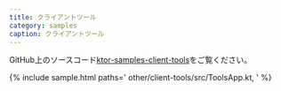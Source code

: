```yaml
---
title: クライアントツール
category: samples
caption: クライアントツール
---
```


GitHub上のソースコード[ktor-samples-client-tools](https://github.com/ktorio/ktor-samples/tree/master/other/client-tools)をご覧ください。

{% include sample.html paths='
    other/client-tools/src/ToolsApp.kt,
' %}
